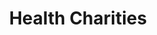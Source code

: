 ---
layout: category
category: health-charities
title: Health Charities
description: Charities that support medical research, healthcare services, and disease prevention and treatment and rely on donations to fund their programs. These charities may provide resources for medical research, clinical trials, and patient support.
permalink: /health-charities/
---
